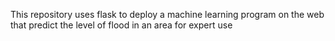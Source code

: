 This repository uses flask to deploy a machine learning program on the web that predict the level of flood in an area for expert use

